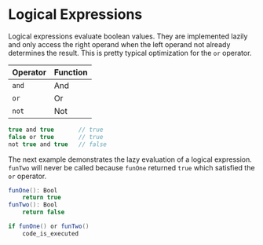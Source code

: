 # Logical Expressions

Logical expressions evaluate boolean values. They are implemented lazily and only access the right operand when the left operand not already determines the result. This is pretty typical optimization for the `or` operator.

| Operator | Function
|-------|------
| `and` | And
| `or` | Or
| `not` | Not

```C#
true and true       // true
false or true       // true
not true and true   // false
```

The next example demonstrates the lazy evaluation of a logical expression. `funTwo` will never be called because `funOne` returned `true` which satisfied the `or` operator.

```C#
funOne(): Bool
    return true
funTwo(): Bool
    return false

if funOne() or funTwo()
    code_is_executed
```
